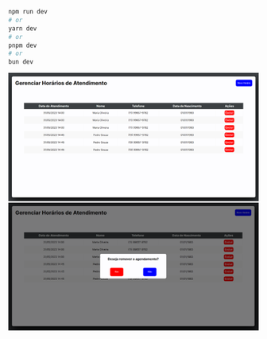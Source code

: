 ```bash
npm run dev
# or
yarn dev
# or
pnpm dev
# or
bun dev
```

![](./gitImages/image.png)
![](./gitImages/image-1.png)
